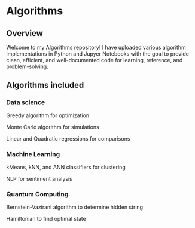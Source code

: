 # Algorithms
 ## Overview
 Welcome to my Algorithms repository! I have uploaded various algorithm implementations in Python and Jupyer Notebooks with the goal to provide clean, efficient, and well-documented code for learning, reference, and problem-solving.  

## Algorithms included

### Data science
Greedy algorithm for optimization

Monte Carlo algorithm for simulations

Linear and Quadratic regressions for comparisons

### Machine Learning
kMeans, kNN, and ANN classifiers for clustering

NLP for sentiment analysis

### Quantum Computing

Bernstein-Vazirani algorithm to determine hidden string

Hamiltonian to find optimal state

